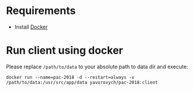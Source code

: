# Requirements

* Install [Docker](https://docs.docker.com/install/)

# Run client using docker

Please replace `/path/to/data` to your absolute path to data dir and execute:

    docker run --name=pac-2018 -d --restart=always -v /path/to/data:/usr/src/app/data yavorovych/pac-2018:client